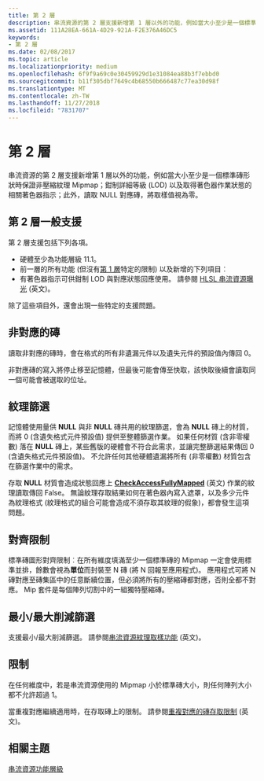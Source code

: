 ```yaml
---
title: 第 2 層
description: 串流資源的第 2 層支援新增第 1 層以外的功能，例如當大小至少是一個標準磚形狀時保證非壓縮紋理 Mipmap；鉗制詳細層級 (LOD) 以及取得著色器作業狀態的相關著色器指示；此外，讀取 NULL 對應磚，將取樣值視為零。
ms.assetid: 111A28EA-661A-4D29-921A-F2E376A46DC5
keywords:
- 第 2 層
ms.date: 02/08/2017
ms.topic: article
ms.localizationpriority: medium
ms.openlocfilehash: 6f9f9a69c0e30459929d1e31084ea88b3f7ebbd0
ms.sourcegitcommit: b11f305dbf7649c4b68550b666487c77ea30d98f
ms.translationtype: MT
ms.contentlocale: zh-TW
ms.lasthandoff: 11/27/2018
ms.locfileid: "7831707"
---
```

# <a name="tier-2"></a>第 2 層


串流資源的第 2 層支援新增第 1 層以外的功能，例如當大小至少是一個標準磚形狀時保證非壓縮紋理 Mipmap；鉗制詳細等級 (LOD) 以及取得著色器作業狀態的相關著色器指示；此外，讀取 NULL 對應磚，將取樣值視為零。

## <a name="span-idtier2generalsupportspanspan-idtier2generalsupportspanspan-idtier2generalsupportspantier-2-general-support"></a><span id="Tier_2_general_support"></span><span id="tier_2_general_support"></span><span id="TIER_2_GENERAL_SUPPORT"></span>第 2 層一般支援


第 2 層支援包括下列各項。

-   硬體至少為功能層級 11.1。
-   前一層的所有功能 (但沒有[第 1 層](tier-1.md)特定的限制) 以及新增的下列項目︰
-   有著色器指示可供鉗制 LOD 與對應狀態回應使用。 請參閱 [HLSL 串流資源曝光](hlsl-streaming-resources-exposure.md) (英文)。

除了這些項目外，還會出現一些特定的支援問題。

## <a name="span-idnon-mappedtilesspanspan-idnon-mappedtilesspanspan-idnon-mappedtilesspannon-mapped-tiles"></a><span id="Non-mapped_tiles"></span><span id="non-mapped_tiles"></span><span id="NON-MAPPED_TILES"></span>非對應的磚


讀取非對應的磚時，會在格式的所有非遺漏元件以及遺失元件的預設值內傳回 0。

非對應磚的寫入將停止移至記憶體，但最後可能會傳至快取，該快取後續會讀取同一個可能會被選取的位址。

## <a name="span-idtexturefilteringspanspan-idtexturefilteringspanspan-idtexturefilteringspantexture-filtering"></a><span id="Texture_filtering"></span><span id="texture_filtering"></span><span id="TEXTURE_FILTERING"></span>紋理篩選


記憶體使用量供 **NULL** 與非 **NULL** 磚共用的紋理篩選，會為 **NULL** 磚上的材質，而將 0 (含遺失格式元件預設值) 提供至整體篩選作業。 如果任何材質 (含非零權數) 落在 **NULL** 磚上，某些舊版的硬體會不符合此需求，並讓完整篩選結果傳回 0 (含遺失格式元件預設值)。 不允許任何其他硬體遺漏將所有 (非零權數) 材質包含在篩選作業中的需求。

存取 **NULL** 材質會造成狀態回應上 [**CheckAccessFullyMapped**](https://msdn.microsoft.com/library/windows/desktop/dn292083) (英文) 作業的紋理讀取傳回 False。 無論紋理存取結果如何在著色器內寫入遮罩，以及多少元件為紋理格式 (紋理格式的組合可能會造成不須存取其紋理的假象)，都會發生這項問題。

## <a name="span-idalignmentconstraintsspanspan-idalignmentconstraintsspanspan-idalignmentconstraintsspanalignment-constraints"></a><span id="Alignment_constraints"></span><span id="alignment_constraints"></span><span id="ALIGNMENT_CONSTRAINTS"></span>對齊限制


標準磚圖形對齊限制︰在所有維度填滿至少一個標準磚的 Mipmap 一定會使用標準並排，餘數會視為**單位**而封裝至 N 磚 (將 N 回報至應用程式)。 應用程式可將 N 磚對應至磚集區中的任意斷續位置，但必須將所有的壓縮磚都對應，否則全都不對應。 Mip 套件是每個陣列切割中的一組獨特壓縮磚。

## <a name="span-idminmaxreductionfilteringspanspan-idminmaxreductionfilteringspanspan-idminmaxreductionfilteringspanminmax-reduction-filtering"></a><span id="Min_Max_reduction_filtering"></span><span id="min_max_reduction_filtering"></span><span id="MIN_MAX_REDUCTION_FILTERING"></span>最小/最大削減篩選


支援最小/最大削減篩選。 請參閱[串流資源紋理取樣功能](streaming-resources-texture-sampling-features.md) (英文)。

## <a name="span-idlimitationsspanspan-idlimitationsspanspan-idlimitationsspanlimitations"></a><span id="Limitations"></span><span id="limitations"></span><span id="LIMITATIONS"></span>限制


在任何維度中，若是串流資源使用的 Mipmap 小於標準磚大小，則任何陣列大小都不允許超過 1。

當重複對應繼續適用時，在存取磚上的限制。 請參閱[重複對應的磚存取限制](tile-access-limitations-with-duplicate-mappings.md) (英文)。

## <a name="span-idrelated-topicsspanrelated-topics"></a><span id="related-topics"></span>相關主題


[串流資源功能層級](streaming-resources-features-tiers.md)

 

 




